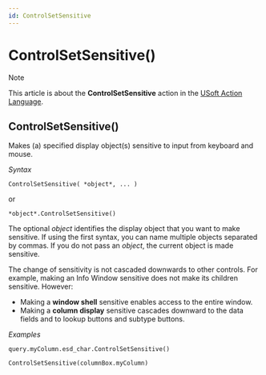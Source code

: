 ```yaml
---
id: ControlSetSensitive
---
```


# ControlSetSensitive()



> [!NOTE]
> This article is about the **ControlSetSensitive** action in the [USoft Action Language](/docs/Task%20flow/Action%20Language%20reference/USoft%20Action%20Language.md).

## **ControlSetSensitive()**

Makes (a) specified display object(s) sensitive to input from keyboard and mouse.

*Syntax*

```
ControlSetSensitive( *object*, ... )
```

or

```
*object*.ControlSetSensitive()
```

The optional *object* identifies the display object that you want to make sensitive. If using the first syntax, you can name multiple objects separated by commas. If you do not pass an *object*, the current object is made sensitive.

The change of sensitivity is not cascaded downwards to other controls. For example, making an Info Window sensitive does not make its children sensitive. However:

- Making a **window shell** sensitive enables access to the entire window.
- Making a **column display** sensitive cascades downward to the data fields and to lookup buttons and subtype buttons.

*Examples*

```
query.myColumn.esd_char.ControlSetSensitive()
```

```
ControlSetSensitive(columnBox.myColumn)
```

 